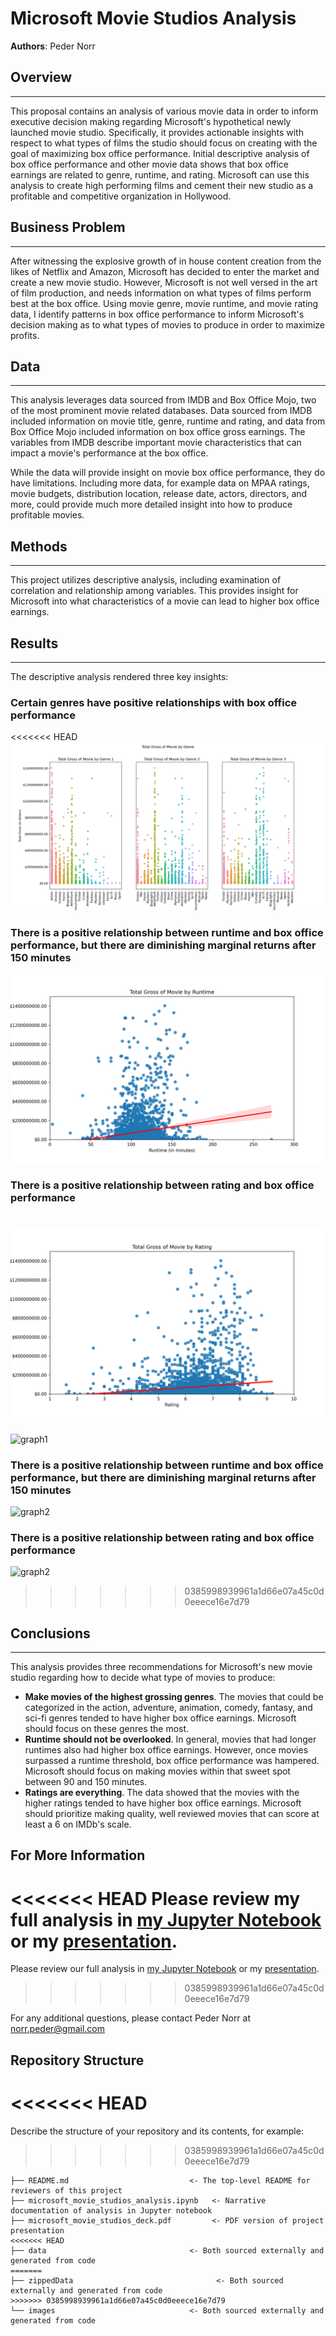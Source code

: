 # Microsoft Movie Studios Analysis

**Authors**: Peder Norr

## Overview

***

This proposal contains an analysis of various movie data in order to inform executive decision making regarding Microsoft's hypothetical newly launched movie studio. Specifically, it provides actionable insights with respect to what types of films the studio should focus on creating with the goal of maximizing box office performance. Initial descriptive analysis of box office performance and other movie data shows that box office earnings are related to genre, runtime, and rating. Microsoft can use this analysis to create high performing films and cement their new studio as a profitable and competitive organization in Hollywood.



## Business Problem

***
After witnessing the explosive growth of in house content creation from the likes of Netflix and Amazon, Microsoft has decided to enter the market and create a new movie studio. However, Microsoft is not well versed in the art of film production, and needs information on what types of films perform best at the box office. Using movie genre, movie runtime, and movie rating data, I identify patterns in box office performance to inform Microsoft's decision making as to what types of movies to produce in order to maximize profits.


## Data

***
This analysis leverages data sourced from IMDB and Box Office Mojo, two of the most prominent movie related databases. Data sourced from IMDB included information on movie title, genre, runtime and rating, and data from Box Office Mojo included information on box office gross earnings. The variables from IMDB describe important movie characteristics that can impact a movie's performance at the box office.

While the data will provide insight on movie box office performance, they do have limitations. Including more data, for example data on MPAA ratings, movie budgets, distribution location, release date, actors, directors, and more, could provide much more detailed insight into how to produce profitable movies.


## Methods

***
This project utilizes descriptive analysis, including examination of correlation and relationship among variables. This provides insight for Microsoft into what characteristics of a movie can lead to higher box office earnings.


## Results

***
The descriptive analysis rendered three key insights:

### Certain genres have positive relationships with box office performance

<<<<<<< HEAD
![graph1](./images/gross_by_genre.png)

### There is a positive relationship between runtime and box office performance, but there are diminishing marginal returns after 150 minutes

![graph2](./images/gross_by_runtime.png)

### There is a positive relationship between rating and box office performance

![graph3](./images/gross_by_rating.png)
=======
![graph1](/Users/norrp/Documents/Flatiron/Phase_1/Project/dsc-phase-1-project/images/gross_by_genre.png)

### There is a positive relationship between runtime and box office performance, but there are diminishing marginal returns after 150 minutes

![graph2](/Users/norrp/Documents/Flatiron/Phase_1/Project/dsc-phase-1-project/images/gross_by_runtime.png)

### There is a positive relationship between rating and box office performance

![graph2](/Users/norrp/Documents/Flatiron/Phase_1/Project/dsc-phase-1-project/images/gross_by_rating.png)
>>>>>>> 0385998939961a1d66e07a45c0d0eeece16e7d79

## Conclusions

***
This analysis provides three recommendations for Microsoft's new movie studio regarding how to decide what type of movies to produce:
* __Make movies of the highest grossing genres__. The movies that could be categorized in the action, adventure, animation, comedy, fantasy, and sci-fi genres tended to have higher box office earnings. Microsoft should focus on these genres the most.
* __Runtime should not be overlooked__. In general, movies that had longer runtimes also had higher box office earnings. However, once movies surpassed a runtime threshold, box office performance was hampered. Microsoft should focus on making movies within that sweet spot between 90 and 150 minutes.
* __Ratings are everything__. The data showed that the movies with the higher ratings tended to have higher box office earnings. Microsoft should prioritize making quality, well reviewed movies that can score at least a 6 on IMDb's scale.


## For More Information

<<<<<<< HEAD
Please review my full analysis in [my Jupyter Notebook](./microsoft_movie_studios_analysis.ipynb) or my [presentation](./microsoft_movie_studios_deck.pdf).
=======
Please review our full analysis in [my Jupyter Notebook](./dsc-phase1-project-template.ipynb) or my [presentation](./DS_Project_Presentation.pdf).
>>>>>>> 0385998939961a1d66e07a45c0d0eeece16e7d79

For any additional questions, please contact Peder Norr at <norr.peder@gmail.com>

## Repository Structure

<<<<<<< HEAD
=======
Describe the structure of your repository and its contents, for example:

>>>>>>> 0385998939961a1d66e07a45c0d0eeece16e7d79
```
├── README.md                           <- The top-level README for reviewers of this project
├── microsoft_movie_studios_analysis.ipynb   <- Narrative documentation of analysis in Jupyter notebook
├── microsoft_movie_studios_deck.pdf         <- PDF version of project presentation
<<<<<<< HEAD
├── data                                <- Both sourced externally and generated from code
=======
├── zippedData                                <- Both sourced externally and generated from code
>>>>>>> 0385998939961a1d66e07a45c0d0eeece16e7d79
└── images                              <- Both sourced externally and generated from code
```
